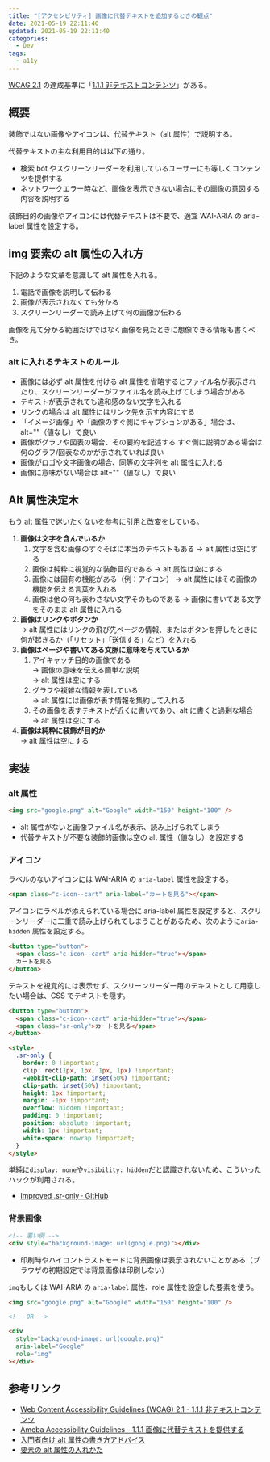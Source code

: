 ```yaml
---
title: "[アクセシビリティ] 画像に代替テキストを追加するときの観点"
date: 2021-05-19 22:11:40
updated: 2021-05-19 22:11:40
categories:
  - Dev
tags:
  - a11y
---
```


[WCAG 2.1](https://waic.jp/docs/WCAG21/) の達成基準に「[1.1.1 非テキストコンテンツ](https://waic.jp/docs/WCAG21/#non-text-content)」がある。

## 概要

装飾ではない画像やアイコンは、代替テキスト（alt 属性）で説明する。

代替テキストの主な利用目的は以下の通り。

- 検索 bot やスクリーンリーダーを利用しているユーザーにも等しくコンテンツを提供する
- ネットワークエラー時など、画像を表示できない場合にその画像の意図する内容を説明する

装飾目的の画像やアイコンには代替テキストは不要で、適宜 WAI-ARIA の aria-label 属性を設定する。

## img 要素の alt 属性の入れ方

下記のような文章を意識して alt 属性を入れる。

1. 電話で画像を説明して伝わる
1. 画像が表示されなくても分かる
1. スクリーンリーダーで読み上げて何の画像か伝わる

画像を見て分かる範囲だけではなく画像を見たときに想像できる情報も書くべき。

### alt に入れるテキストのルール

- 画像には必ず alt 属性を付ける
  alt 属性を省略するとファイル名が表示されたり、スクリーンリーダーがファイル名を読み上げてしまう場合がある
- テキストが表示されても違和感のない文字を入れる
- リンクの場合は alt 属性にはリンク先を示す内容にする
- 「イメージ画像」や「画像のすぐ側にキャプションがある」場合は、alt=""（値なし）で良い
- 画像がグラフや図表の場合、その要約を記述する
  すぐ側に説明がある場合は何のグラフ/図表なのかが示されていれば良い
- 画像がロゴや文字画像の場合、同等の文字列を alt 属性に入れる
- 画像に意味がない場合は alt=""（値なし）で良い

## Alt 属性決定木

[もう alt 属性で迷いたくない](https://qiita.com/hibikikudo/items/f710933664094632540d)を参考に引用と改変をしている。

1. **画像は文字を含んでいるか**
   1. 文字を含む画像のすぐそばに本当のテキストもある
      → alt 属性は空にする
   1. 画像は純粋に視覚的な装飾目的である
      → alt 属性は空にする
   1. 画像には固有の機能がある（例：アイコン）
      → alt 属性にはその画像の機能を伝える言葉を入れる
   1. 画像は他の何も表わさない文字そのものである
      → 画像に書いてある文字をそのまま alt 属性に入れる
2. **画像はリンクやボタンか**  
   → alt 属性にはリンクの飛び先ページの情報、またはボタンを押したときに何が起きるか（「リセット」「送信する」など）を入れる
3. **画像はページや書いてある文脈に意味を与えているか**
   1. アイキャッチ目的の画像である  
      → 画像の意味を伝える簡単な説明  
      → alt 属性は空にする
   1. グラフや複雑な情報を表している  
      → alt 属性には画像が表す情報を集約して入れる
   1. その画像を表すテキストが近くに書いてあり、alt に書くと過剰な場合  
      → alt 属性は空にする
4. **画像は純粋に装飾が目的か**  
   → alt 属性は空にする

## 実装

### alt 属性

```html
<img src="google.png" alt="Google" width="150" height="100" />
```

- alt 属性がないと画像ファイル名が表示、読み上げられてしまう
- 代替テキストが不要な装飾的画像は空の alt 属性（値なし）を設定する

### アイコン

ラベルのないアイコンには WAI-ARIA の `aria-label` 属性を設定する。

```html
<span class="c-icon--cart" aria-label="カートを見る"></span>
```

アイコンにラベルが添えられている場合に aria-label 属性を設定すると、スクリーンリーダーに二重で読み上げられてしまうことがあるため、次のように`aria-hidden` 属性を設定する。

```html
<button type="button">
  <span class="c-icon--cart" aria-hidden="true"></span>
  カートを見る
</button>
```

テキストを視覚的には表示せず、スクリーンリーダー用のテキストとして用意したい場合は、CSS でテキストを隠す。

```html
<button type="button">
  <span class="c-icon--cart" aria-hidden="true"></span>
  <span class="sr-only">カートを見る</span>
</button>

<style>
  .sr-only {
    border: 0 !important;
    clip: rect(1px, 1px, 1px, 1px) !important;
    -webkit-clip-path: inset(50%) !important;
    clip-path: inset(50%) !important;
    height: 1px !important;
    margin: -1px !important;
    overflow: hidden !important;
    padding: 0 !important;
    position: absolute !important;
    width: 1px !important;
    white-space: nowrap !important;
  }
</style>
```

単純に`display: none`や`visibility: hidden`だと認識されないため、こういったハックが利用される。

- [Improved .sr-only · GitHub](https://gist.github.com/ffoodd/000b59f431e3e64e4ce1a24d5bb36034)

### 背景画像

```html
<!-- 悪い例 -->
<div style="background-image: url(google.png)"></div>
```

- 印刷時やハイコントラストモードに背景画像は表示されないことがある（ブラウザの初期設定では背景画像は印刷しない）

`img`もしくは WAI-ARIA の `aria-label` 属性、role 属性を設定した要素を使う。

```html
<img src="google.png" alt="Google" width="150" height="100" />

<!-- OR -->

<div
  style="background-image: url(google.png)"
  aria-label="Google"
  role="img"
></div>
```

## 参考リンク

- [Web Content Accessibility Guidelines (WCAG) 2.1 - 1.1.1 非テキストコンテンツ](https://waic.jp/docs/WCAG21/#non-text-content)
- [Ameba Accessibility Guidelines - 1.1.1 画像に代替テキストを提供する](https://a11y-guidelines.ameba.design/1/1/1/)
- [入門者向け alt 属性の書き方アドバイス](https://docs.google.com/presentation/d/10MjLH0mqXy3p4qTFNOPoaFz_PAOc0k9nLP_ID4mvnd0/edit#slide=id.p)
- [<img>要素の alt 属性の入れかた](https://accessible-usable.net/2007/01/entry_070120.html)
